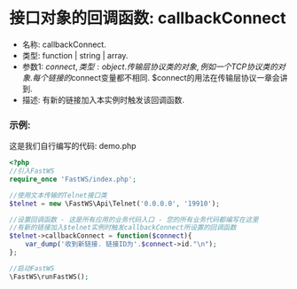 # 接口对象的回调函数: callbackConnect

- 名称: callbackConnect.
- 类型: function | string | array.
- 参数1: $connect, 类型: object. 传输层协议类的对象, 例如一个TCP协议类的对象. 每个链接的$connect变量都不相同. $connect的用法在传输层协议一章会讲到.
- 描述: 有新的链接加入本实例时触发该回调函数.
        
### 示例:
这是我们自行编写的代码: demo.php
```php
<?php
//引入FastWS
require_once 'FastWS/index.php';

//使用文本传输的Telnet接口类
$telnet = new \FastWS\Api\Telnet('0.0.0.0', '19910');

//设置回调函数 - 这是所有应用的业务代码入口 - 您的所有业务代码都编写在这里
//有新的链接加入$telnet实例时触发callbackConnect所设置的回调函数
$telnet->callbackConnect = function($connect){
    var_dump('收到新链接. 链接ID为'.$connect->id."\n");
};

//启动FastWS
\FastWS\runFastWS();
```
